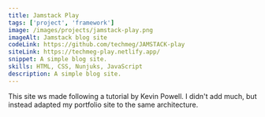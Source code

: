 ```yaml
---
title: Jamstack Play
tags: ['project', 'framework']
image: /images/projects/jamstack-play.png
imageAlt: Jamstack blog site
codeLink: https://github.com/techmeg/JAMSTACK-play
siteLink: https://techmeg-play.netlify.app/
snippet: A simple blog site.
skills: HTML, CSS, Nunjuks, JavaScript
description: A simple blog site.
---
```


This site ws made following a tutorial by Kevin Powell. I didn't add much, but instead adapted my portfolio site to the same architecture.